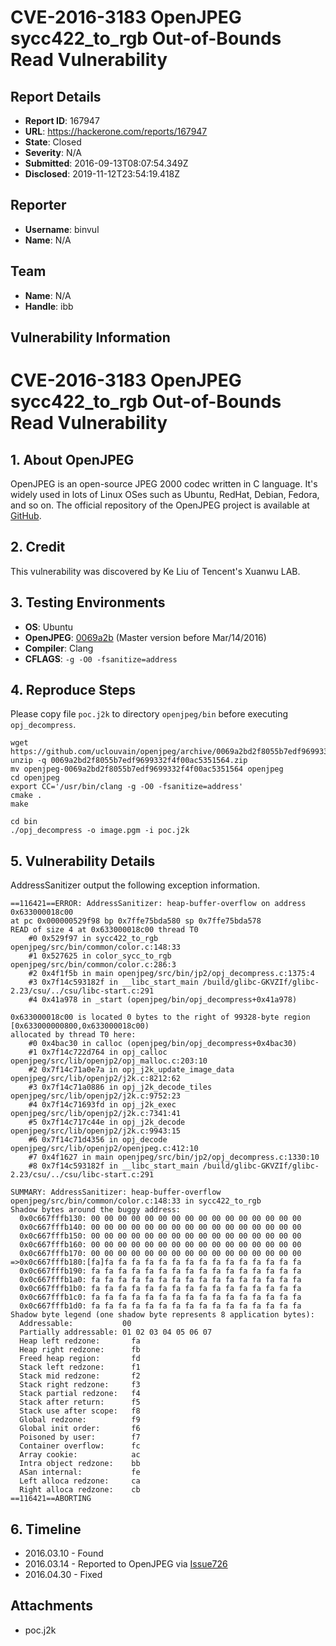 # CVE-2016-3183 OpenJPEG sycc422_to_rgb Out-of-Bounds Read Vulnerability

## Report Details
- **Report ID**: 167947
- **URL**: https://hackerone.com/reports/167947
- **State**: Closed
- **Severity**: N/A
- **Submitted**: 2016-09-13T08:07:54.349Z
- **Disclosed**: 2019-11-12T23:54:19.418Z

## Reporter
- **Username**: binvul
- **Name**: N/A

## Team
- **Name**: N/A
- **Handle**: ibb

## Vulnerability Information
# CVE-2016-3183 OpenJPEG sycc422_to_rgb Out-of-Bounds Read Vulnerability

## 1. About OpenJPEG
OpenJPEG is an open-source JPEG 2000 codec written in C language. It's widely used in lots of Linux OSes such as Ubuntu, RedHat, Debian, Fedora, and so on. The official repository of the OpenJPEG project is available at [GitHub](https://github.com/uclouvain/openjpeg).

## 2. Credit
This vulnerability was discovered by Ke Liu of Tencent's Xuanwu LAB.

## 3. Testing Environments
+ **OS**: Ubuntu
+ **OpenJPEG**: [0069a2b](https://github.com/uclouvain/openjpeg/archive/0069a2bd2f8055b7edf9699332f4f00ac5351564.zip) (Master version before Mar/14/2016)
+ **Compiler**: Clang
+ **CFLAGS**: ``-g -O0 -fsanitize=address``

## 4. Reproduce Steps
Please copy file ``poc.j2k`` to directory ``openjpeg/bin`` before executing ``opj_decompress``.
```
wget https://github.com/uclouvain/openjpeg/archive/0069a2bd2f8055b7edf9699332f4f00ac5351564.zip
unzip -q 0069a2bd2f8055b7edf9699332f4f00ac5351564.zip
mv openjpeg-0069a2bd2f8055b7edf9699332f4f00ac5351564 openjpeg
cd openjpeg
export CC='/usr/bin/clang -g -O0 -fsanitize=address'
cmake .
make

cd bin
./opj_decompress -o image.pgm -i poc.j2k
```

## 5. Vulnerability Details
AddressSanitizer output the following exception information.

```
==116421==ERROR: AddressSanitizer: heap-buffer-overflow on address 0x633000018c00 
at pc 0x000000529f98 bp 0x7ffe75bda580 sp 0x7ffe75bda578
READ of size 4 at 0x633000018c00 thread T0
    #0 0x529f97 in sycc422_to_rgb openjpeg/src/bin/common/color.c:148:33
    #1 0x527625 in color_sycc_to_rgb openjpeg/src/bin/common/color.c:286:3
    #2 0x4f1f5b in main openjpeg/src/bin/jp2/opj_decompress.c:1375:4
    #3 0x7f14c593182f in __libc_start_main /build/glibc-GKVZIf/glibc-2.23/csu/../csu/libc-start.c:291
    #4 0x41a978 in _start (openjpeg/bin/opj_decompress+0x41a978)

0x633000018c00 is located 0 bytes to the right of 99328-byte region [0x633000000800,0x633000018c00)
allocated by thread T0 here:
    #0 0x4bac30 in calloc (openjpeg/bin/opj_decompress+0x4bac30)
    #1 0x7f14c722d764 in opj_calloc openjpeg/src/lib/openjp2/opj_malloc.c:203:10
    #2 0x7f14c71a0e7a in opj_j2k_update_image_data openjpeg/src/lib/openjp2/j2k.c:8212:62
    #3 0x7f14c71a0886 in opj_j2k_decode_tiles openjpeg/src/lib/openjp2/j2k.c:9752:23
    #4 0x7f14c71693fd in opj_j2k_exec openjpeg/src/lib/openjp2/j2k.c:7341:41
    #5 0x7f14c717c44e in opj_j2k_decode openjpeg/src/lib/openjp2/j2k.c:9943:15
    #6 0x7f14c71d4356 in opj_decode openjpeg/src/lib/openjp2/openjpeg.c:412:10
    #7 0x4f1627 in main openjpeg/src/bin/jp2/opj_decompress.c:1330:10
    #8 0x7f14c593182f in __libc_start_main /build/glibc-GKVZIf/glibc-2.23/csu/../csu/libc-start.c:291

SUMMARY: AddressSanitizer: heap-buffer-overflow openjpeg/src/bin/common/color.c:148:33 in sycc422_to_rgb
Shadow bytes around the buggy address:
  0x0c667fffb130: 00 00 00 00 00 00 00 00 00 00 00 00 00 00 00 00
  0x0c667fffb140: 00 00 00 00 00 00 00 00 00 00 00 00 00 00 00 00
  0x0c667fffb150: 00 00 00 00 00 00 00 00 00 00 00 00 00 00 00 00
  0x0c667fffb160: 00 00 00 00 00 00 00 00 00 00 00 00 00 00 00 00
  0x0c667fffb170: 00 00 00 00 00 00 00 00 00 00 00 00 00 00 00 00
=>0x0c667fffb180:[fa]fa fa fa fa fa fa fa fa fa fa fa fa fa fa fa
  0x0c667fffb190: fa fa fa fa fa fa fa fa fa fa fa fa fa fa fa fa
  0x0c667fffb1a0: fa fa fa fa fa fa fa fa fa fa fa fa fa fa fa fa
  0x0c667fffb1b0: fa fa fa fa fa fa fa fa fa fa fa fa fa fa fa fa
  0x0c667fffb1c0: fa fa fa fa fa fa fa fa fa fa fa fa fa fa fa fa
  0x0c667fffb1d0: fa fa fa fa fa fa fa fa fa fa fa fa fa fa fa fa
Shadow byte legend (one shadow byte represents 8 application bytes):
  Addressable:           00
  Partially addressable: 01 02 03 04 05 06 07 
  Heap left redzone:       fa
  Heap right redzone:      fb
  Freed heap region:       fd
  Stack left redzone:      f1
  Stack mid redzone:       f2
  Stack right redzone:     f3
  Stack partial redzone:   f4
  Stack after return:      f5
  Stack use after scope:   f8
  Global redzone:          f9
  Global init order:       f6
  Poisoned by user:        f7
  Container overflow:      fc
  Array cookie:            ac
  Intra object redzone:    bb
  ASan internal:           fe
  Left alloca redzone:     ca
  Right alloca redzone:    cb
==116421==ABORTING
```

## 6. Timeline
+ 2016.03.10 - Found
+ 2016.03.14 - Reported to OpenJPEG via [Issue726](https://github.com/uclouvain/openjpeg/issues/726)
+ 2016.04.30 - Fixed


## Attachments
- poc.j2k

